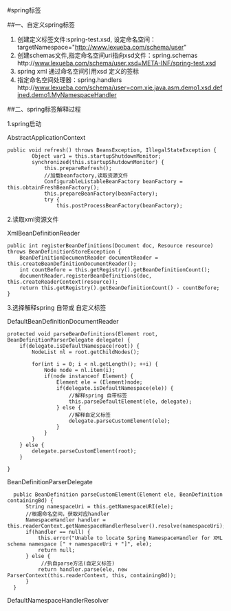 #spring标签

##一、自定义spring标签

1. 创建定义标签文件:spring-test.xsd,
    设定命名空间：targetNamespace="http://www.lexueba.com/schema/user" 
2. 创建schemas文件,指定命名空间uri指向xsd文件：spring.schemas
    http\://www.lexueba.com/schema/user.xsd=META-INF/spring-test.xsd
3. spring xml 通过命名空间引用xsd 定义的签标
4. 指定命名空间处理器：spring.handlers
    http\://www.lexueba.com/schema/user=com.xie.java.asm.demo1.xsd.defined.demo1.MyNamespaceHandler
    
##二、spring标签解释过程

1.spring启动

AbstractApplicationContext

    public void refresh() throws BeansException, IllegalStateException {
            Object var1 = this.startupShutdownMonitor;
            synchronized(this.startupShutdownMonitor) {
                this.prepareRefresh();
                //加载beanfactory,读取资源文件
                ConfigurableListableBeanFactory beanFactory = this.obtainFreshBeanFactory();
                this.prepareBeanFactory(beanFactory);
                try {
                    this.postProcessBeanFactory(beanFactory);
          
 
2.读取xml资源文件    
  
XmlBeanDefinitionReader

    public int registerBeanDefinitions(Document doc, Resource resource) throws BeanDefinitionStoreException {
        BeanDefinitionDocumentReader documentReader = this.createBeanDefinitionDocumentReader();
        int countBefore = this.getRegistry().getBeanDefinitionCount();
        documentReader.registerBeanDefinitions(doc, this.createReaderContext(resource));
        return this.getRegistry().getBeanDefinitionCount() - countBefore;
    }
3.选择解释spring 自带或 自定义标签 

DefaultBeanDefinitionDocumentReader

    protected void parseBeanDefinitions(Element root, BeanDefinitionParserDelegate delegate) {
        if(delegate.isDefaultNamespace(root)) {
            NodeList nl = root.getChildNodes();

            for(int i = 0; i < nl.getLength(); ++i) {
                Node node = nl.item(i);
                if(node instanceof Element) {
                    Element ele = (Element)node;
                    if(delegate.isDefaultNamespace(ele)) {
                        //解释spring 自带标签
                        this.parseDefaultElement(ele, delegate);
                    } else {
                        //解释自定义标签
                        delegate.parseCustomElement(ele);
                    }
                }
            }
        } else {
            delegate.parseCustomElement(root);
        }

    }
 
BeanDefinitionParserDelegate
  
      public BeanDefinition parseCustomElement(Element ele, BeanDefinition containingBd) {
          String namespaceUri = this.getNamespaceURI(ele);
          //根据命名空间，获取对应handler
          NamespaceHandler handler = this.readerContext.getNamespaceHandlerResolver().resolve(namespaceUri);
          if(handler == null) {
              this.error("Unable to locate Spring NamespaceHandler for XML schema namespace [" + namespaceUri + "]", ele);
              return null;
          } else {
               //执自parse方法(自定义标签)
              return handler.parse(ele, new ParserContext(this.readerContext, this, containingBd));
          }
      }
      
      
DefaultNamespaceHandlerResolver